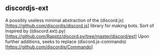 ## discordjs-ext

A possibly useless minimal abstraction of the (discord.js)[https://github.com/discordjs/discord.js] library for making bots. Sort of Inspired by ((discord.ext).py)[https://github.com/Rapptz/discord.py/tree/master/discord/ext]
Upon further additions, seeks to replace (discord.js-commando)[https://github.com/discordjs/Commando]